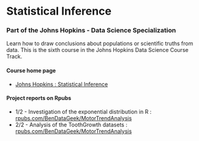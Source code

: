 # Statistical Inference

### Part of the Johns Hopkins - Data Science Specialization

Learn how to draw conclusions about populations or scientific truths from data. This is the sixth course in the Johns Hopkins Data Science Course Track.

#### Course home page

* [Johns Hopkins : Statistical Inference](https://www.coursera.org/course/statinference)

#### Project reports on Rpubs

* 1/2 - Investigation of the exponential distribution in R : [rpubs.com/BenDataGeek/MotorTrendAnalysis](http://rpubs.com/BenDataGeek/MotorTrendAnalysis)
* 2/2 - Analysis of the ToothGrowth datasets : [rpubs.com/BenDataGeek/MotorTrendAnalysis](http://rpubs.com/BenDataGeek/MotorTrendAnalysis)